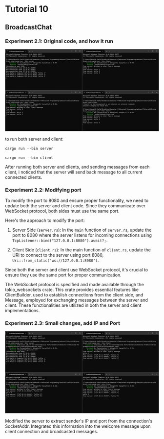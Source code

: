# Tutorial 10

## BroadcastChat

### Experiment 2.1: Original code, and how it run
![Experiment 2.1](./static/fixed2.1.jpg)

to run both server and client:

```
cargo run --bin server
```

```
cargo run --bin client
```

After running both server and clients, and sending messages from each client, i noticed that the server will send back message to all current connected clients.

### Experiment 2.2: Modifying port

To modify the port to 8080 and ensure proper functionality, we need to update both the server and client code. Since they communicate over WebSocket protocol, both sides must use the same port.

Here's the approach to modify the port:

1. Server Side (`server.rs`):
    In the `main` function of `server.rs`, update the port to 8080 where the server listens for incoming connections using `TcpListener::bind("127.0.0.1:8080").await?;`.

2. Client Side (`client.rs`):
    In the main function of `client.rs`, update the URI to connect to the server using port 8080, `Uri::from_static("ws://127.0.0.1:8080")`.

Since both the server and client use WebSocket protocol, it's crucial to ensure they use the same port for proper communication.

The WebSocket protocol is specified and made available through the tokio_websockets crate. This crate provides essential features like ClientBuilder, used to establish connections from the client side, and Message, employed for exchanging messages between the server and client. These functionalities are utilized in both the server and client implementations.

### Experiment 2.3: Small changes, add IP and Port

![Experiment 2.3](./static/2.3.jpg)

Modified the server to extract sender's IP and port from the connection's SocketAddr. Integrated this information into the welcome message upon client connection and broadcasted messages.
